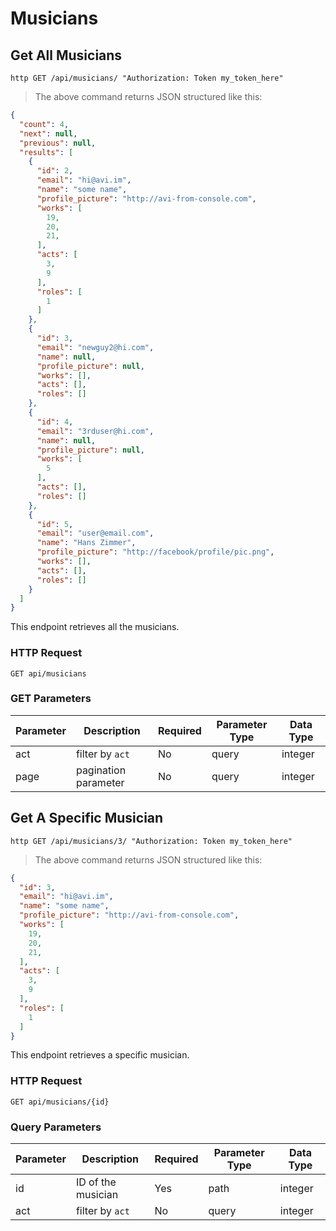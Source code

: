 # Musicians

## Get All Musicians

```shell
http GET /api/musicians/ "Authorization: Token my_token_here"
```

> The above command returns JSON structured like this:

```json
{
  "count": 4,
  "next": null,
  "previous": null,
  "results": [
    {
      "id": 2,
      "email": "hi@avi.im",
      "name": "some name",
      "profile_picture": "http://avi-from-console.com",
      "works": [
        19,
        20,
        21,
      ],
      "acts": [
        3,
        9
      ],
      "roles": [
        1
      ]
    },
    {
      "id": 3,
      "email": "newguy2@hi.com",
      "name": null,
      "profile_picture": null,
      "works": [],
      "acts": [],
      "roles": []
    },
    {
      "id": 4,
      "email": "3rduser@hi.com",
      "name": null,
      "profile_picture": null,
      "works": [
        5
      ],
      "acts": [],
      "roles": []
    },
    {
      "id": 5,
      "email": "user@email.com",
      "name": "Hans Zimmer",
      "profile_picture": "http://facebook/profile/pic.png",
      "works": [],
      "acts": [],
      "roles": []
    }
  ]
}
```

This endpoint retrieves all the musicians.

### HTTP Request

`GET api/musicians`

### GET Parameters

Parameter | Description | Required | Parameter Type | Data Type
--------- | ----------- | -------- | -------------- | ---------
act | filter by `act` | No | query | integer
page | pagination parameter | No | query | integer

## Get A Specific Musician

```shell
http GET /api/musicians/3/ "Authorization: Token my_token_here"
```

> The above command returns JSON structured like this:

```json
{
  "id": 3,
  "email": "hi@avi.im",
  "name": "some name",
  "profile_picture": "http://avi-from-console.com",
  "works": [
    19,
    20,
    21,
  ],
  "acts": [
    3,
    9
  ],
  "roles": [
    1
  ]
}
```

This endpoint retrieves a specific musician.

### HTTP Request

`GET api/musicians/{id}`

### Query Parameters

Parameter | Description | Required | Parameter Type | Data Type
--------- | ----------- | -------- | -------------- | ---------
id | ID of the musician | Yes | path | integer
act | filter by `act` | No | query | integer
